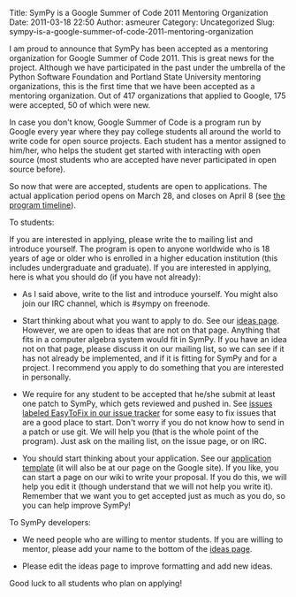 Title: SymPy is a Google Summer of Code 2011 Mentoring Organization
Date: 2011-03-18 22:50
Author: asmeurer
Category: Uncategorized
Slug: sympy-is-a-google-summer-of-code-2011-mentoring-organization

I am proud to announce that SymPy has been accepted as a mentoring
organization for Google Summer of Code 2011. This is great news for the
project. Although we have participated in the past under the umbrella of
the Python Software Foundation and Portland State University mentoring
organizations, this is the first time that we have been accepted as a
mentoring organization. Out of 417 organizations that applied to Google,
175 were accepted, 50 of which were new.

In case you don't know, Google Summer of Code is a program run by Google
every year where they pay college students all around the world to write
code for open source projects. Each student has a mentor assigned to
him/her, who helps the student get started with interacting with open
source (most students who are accepted have never participated in open
source before).

So now that were are accepted, students are open to applications. The
actual application period opens on March 28, and closes on April 8 (see
[the program timeline][]).

To students:

If you are interested in applying, please write the to mailing list and
introduce yourself. The program is open to anyone worldwide who is 18
years of age or older who is enrolled in a higher education institution
(this includes undergraduate and graduate). If you are interested in
applying, here is what you should do (if you have not already):

- As I said above, write to the list and introduce yourself. You might
also join our IRC channel, which is \#sympy on freenode.

- Start thinking about what you want to apply to do. See our [ideas
page][]. However, we are open to ideas that are not on that page.
Anything that fits in a computer algebra system would fit in SymPy. If
you have an idea not on that page, please discuss it on our mailing
list, so we can see if it has not already be implemented, and if it is
fitting for SymPy and for a project. I recommend you apply to do
something that you are interested in personally.

- We require for any student to be accepted that he/she submit at least
one patch to SymPy, which gets reviewed and pushed in. See [issues
labeled EasyToFix in our issue tracker][] for some easy to fix issues
that are a good place to start. Don't worry if you do not know how to
send in a patch or use git. We will help you (that is the whole point of
the program). Just ask on the mailing list, on the issue page, or on
IRC.

- You should start thinking about your application. See our [application
template][] (it will also be at our page on the Google site). If you
like, you can start a page on our wiki to write your proposal. If you do
this, we will help you edit it (though understand that we will not help
you write it). Remember that we want you to get accepted just as much as
you do, so you can help improve SymPy!

To SymPy developers:

- We need people who are willing to mentor students. If you are willing
to mentor, please add your name to the bottom of the [ideas page][1].

- Please edit the ideas page to improve formatting and add new ideas.

Good luck to all students who plan on applying!

  [the program timeline]: http://www.google-melange.com/document/show/gsoc_program/google/gsoc2011/timeline
  [ideas page]: https://github.com/sympy/sympy/wiki/GSoC-2011-Ideas
  [issues labeled EasyToFix in our issue tracker]: http://code.google.com/p/sympy/issues/list?can=2&q=label%3AEasyToFix
  [application template]: https://github.com/sympy/sympy/wiki/GSoC-2011-Application-Template
  [1]: https://github.com/sympy/sympy/wiki/GSoC-2011-ideas
